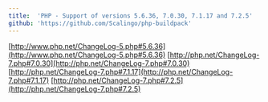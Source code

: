 ```yaml
---
title:	'PHP - Support of versions 5.6.36, 7.0.30, 7.1.17 and 7.2.5'
github: 'https://github.com/Scalingo/php-buildpack'
---
```


[http://www.php.net/ChangeLog-5.php#5.6.36](http://www.php.net/ChangeLog-5.php#5.6.36)
[http://php.net/ChangeLog-7.php#7.0.30](http://php.net/ChangeLog-7.php#7.0.30)
[http://php.net/ChangeLog-7.php#7.1.17](http://php.net/ChangeLog-7.php#7.1.17)
[http://php.net/ChangeLog-7.php#7.2.5](http://php.net/ChangeLog-7.php#7.2.5)
